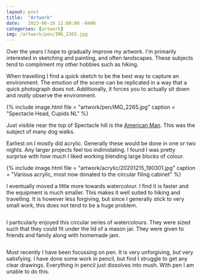 ```yaml
---
layout: post
title:  "Artwork"
date:   2023-06-10 12:00:00 -0400
categories: [artwork]
img: /artwork/pen/IMG_2265.jpg
---
```


Over the years I hope to gradually improve my artwork. I'm primarily interested in sketching and painting, and often landscapes. These subjects tend to compliment my other hobbies such as hiking. 

When travelling I find a quick sketch to be the best way to capture an environment. The emotion of the scene can be replicated in a way that a quick photograph does not. Additionally, it forces you to actually sit down and _really_ observe the environment. 

{% include image.html 
file = "artwork/pen/IMG_2265.jpg" 
caption = "Spectacle Head, Cupids NL"
%}

Just visible near the top of Spectacle hill is the [American Man](https://townofcupids.ca/spectacle-head-trail/). This was the subject of many dog walks. 

Earliest on I mostly did acrylic. Generally these would be done in one or two nights. Any larger projects feel too indimidating. I found I was pretty surprise with how much I liked working blending large blocks of colour. 

{% include image.html 
file = "artwork/acrylic/20201215_190301.jpg" 
caption = "Various acrylic, most now donated to the circular filing cabinet"
%}

I eventually moved a little more towards watercolour. I find it is faster and the equipment is much smaller. This makes it well suited to hiking and travelling. It is however less forgiving, but since I generally stick to very small work, this does not tend to be a huge problem. 

<div class="grid-container">
  <div class="grid-item"><img src="/assets/artwork/watercolour/IMG_0898.jpg" alt="" data-zoomable></div>
  <div class="grid-item"><img src="/assets/artwork/watercolour/IMG_1840.jpg" alt="" data-zoomable></div>
  <div class="grid-item"><img src="/assets/artwork/watercolour/IMG_1948.jpg" alt="" data-zoomable></div>
  <div class="grid-item"><img src="/assets/artwork/watercolour/IMG_6063.jpg" alt="" data-zoomable></div>
  <div class="grid-item"><img src="/assets/artwork/watercolour/IMG_6289.jpg" alt="" data-zoomable></div>
  <div class="grid-item"><img src="/assets/artwork/watercolour/IMG_7319.jpg" alt="" data-zoomable></div>
  <div class="grid-item"><img src="/assets/artwork/watercolour/IMG_9745.jpg" alt="" data-zoomable></div>
  <div class="grid-item"><img src="/assets/artwork/watercolour/20210403_192727.jpg" alt="" data-zoomable></div>
  <div class="grid-item"><img src="/assets/artwork/watercolour/20210529_141156.jpg" alt="" data-zoomable></div>
  <div class="grid-item"><img src="/assets/artwork/watercolour/20210529_141200.jpg" alt="" data-zoomable></div>
  <div class="grid-item"><img src="/assets/artwork/watercolour/20210905_203208.jpg" alt="" data-zoomable></div>
</div>

I particularly enjoyed this circular series of watercolours. They were sized such that they could fit under the lid of a mason jar. They were given to friends and family along with homemade jam. 

<div class="grid-container">
  <div class="grid-item"><img src="/assets/artwork/watercolour/IMG_7492.jpg" alt="" data-zoomable></div>
  <div class="grid-item"><img src="/assets/artwork/watercolour/IMG_7091.jpg" alt="" data-zoomable></div>
  <div class="grid-item"><img src="/assets/artwork/watercolour/IMG_7292.jpg" alt="" data-zoomable></div>
</div>

Most recently I have been focussing on pen. It is very unforgiving, but very satisfying. I have done some work in pencil, but find I struggle to get any clear drawings. Everything in pencil just dissolves into mush. With pen I am unable to do this. 

<div class="grid-container">
  <div class="grid-item"><img src="/assets/artwork/pen/IMG_0428.jpg" alt="" data-zoomable></div>
  <div class="grid-item"><img src="/assets/artwork/pen/IMG_0680.jpg" alt="" data-zoomable></div>
  <div class="grid-item"><img src="/assets/artwork/pen/IMG_1700.jpg" alt="" data-zoomable></div>
  <div class="grid-item"><img src="/assets/artwork/pen/IMG_1730.jpg" alt="" data-zoomable></div>
  <div class="grid-item"><img src="/assets/artwork/pen/IMG_3573.jpg" alt="" data-zoomable></div>
  <div class="grid-item"><img src="/assets/artwork/pen/IMG_1933.jpg" alt="" data-zoomable></div>
  <div class="grid-item"><img src="/assets/artwork/pen/IMG_2128.jpg" alt="" data-zoomable></div>
  <div class="grid-item"><img src="/assets/artwork/pen/IMG_2276.jpg" alt="" data-zoomable></div>
  <div class="grid-item"><img src="/assets/artwork/pen/IMG_2277.jpg" alt="" data-zoomable></div>
  <div class="grid-item"><img src="/assets/artwork/pen/IMG_2278.jpg" alt="" data-zoomable></div>
</div>


